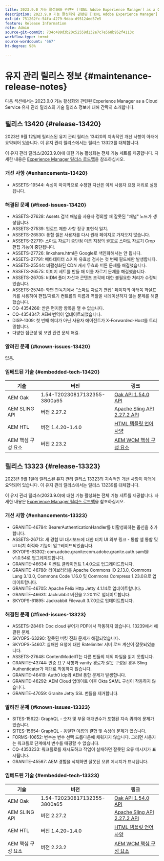```yaml
---
title: 2023.9.0 기능 활성화와 관련된 [!DNL Adobe Experience Manager] as a Cloud Service의 유지 관리 릴리스 정보입니다.
description: 2023.9.0 기능 활성화와 관련된 [!DNL Adobe Experience Manager] as a Cloud Service의 유지 관리 릴리스 정보입니다.
exl-id: 751262fc-54fa-4279-9daa-d95124ed57e5
feature: Release Information
role: Admin
source-git-commit: 734c489d3b20c52559d132e7c7e568b952f4113c
workflow-type: tm+mt
source-wordcount: '667'
ht-degree: 98%

---
```


# 유지 관리 릴리스 정보 {#maintenance-release-notes}

다음 섹션에서는 2023.9.0 기능 활성화와 관련된 Experience Manager as a Cloud Service 유지 관리 릴리스의 기술 릴리스 정보에 대해 간략히 소개합니다.

## 릴리스 13420 {#release-13420}

2023년 9월 12일에 릴리스된 유지 관리 릴리스 13420의 지속적인 개선 사항이 아래에 요약되어 있습니다. 이 유지 관리 릴리스에서는 릴리스 13323를 대체합니다.

이 유지 관리 릴리스(2023.9.0)에 대한 기능 활성화는 전체 기능 세트를 제공합니다. 자세한 내용은 [Experience Manager 릴리스 로드맵](https://experienceleague.adobe.com/docs/experience-manager-release-information/aem-release-updates/update-releases-roadmap.html?lang=ko)을 참조하십시오.

### 개선 사항 {#enhancements-13420}

- ASSETS-19544: 속성이 마지막으로 수정한 자산은 이제 사용자 요청 처리로 설정됩니다.

### 해결된 문제 {#fixed-issues-13420}

- ASSETS-27628: Assets 검색 패널을 사용자 정의할 때 잘못된 &quot;채널&quot; 노드가 생성됩니다.
- ASSETS-27539: 업로드 제한 사항 정규 표현식 일치.
- ASSETS-26530: 통합 셸은 사용자를 다시 원래 페이지로 가져오지 않습니다.
- ASSETS-22719: 스마트 자르기 중단점 이름 지정의 괄호로 스마트 자르기 Crop 편집 기능이 중단됩니다.
- ASSETS-27726: linkshare.html은 Google로 색인화해서는 안 됩니다.
- ASSETS-27791: 메타데이터 스키마 유효성 검사는 첫 번째 필드에만 발생합니다.
- ASSETS-25544: 비활성화된 CDN 캐시 무효화 버튼 문제를 해결했습니다.
- ASSETS-26575: 이미지 세트를 만들 때 이름 자르기 문제를 해결했습니다.
- ASSETS-26705: 비DM 폴더 자산과 콘텐츠 조각에 대한 불필요한 처리가 수정되었습니다.
- ASSETS-25740: 화면 판독기에서 “스마트 자르기 편집” 페이지의 아래쪽 화살표 키를 사용하여 편집/자르기 컨트롤의 이름과 역할을 내레이션하지 않는 문제를 해결했습니다.
- CQ-4354266: 받은 편지함 항목을 열 수 없습니다.
- CQ-4354347: AEM 번역이 업데이트되었습니다.
- DISP-1009: 첫 번째 헤더가 아닌 사용자 에이전트가 X-Forwarded-Host를 트리밍합니다.
- 다양한 접근성 및 보안 관련 문제 해결.

### 알려진 문제 {#known-issues-13420}

없음.

### 임베드된 기술 {#embedded-tech-13420}

| 기술 | 버전 | 링크 |
|---|---|---|
| AEM Oak | 1.54-T20230817132355-3800a65 | [Oak API 1.54.0 API](https://www.javadoc.io/doc/org.apache.jackrabbit/oak-api/1.54.0/index.html) |
| AEM SLING API | 버전 2.27.2 | [Apache Sling API 2.27.2 API](https://www.javadoc.io/doc/org.apache.sling/org.apache.sling.api/latest/index.html) |
| AEM HTL | 버전 1.4.20-1.4.0 | [HTML 템플릿 언어 사양](https://github.com/adobe/htl-spec) |
| AEM 핵심 구성 요소 | 버전 2.23.2 | [AEM WCM 핵심 구성 요소](https://github.com/adobe/aem-core-wcm-components) |

## 릴리스 13323 {#release-13323}

2023년 9월 1일에 릴리스된 유지 관리 릴리스 13323의 지속적인 개선 사항이 아래에 요약되어 있습니다. 이 유지 관리 릴리스에서는 릴리스 13239를 대체합니다.

이 유지 관리 릴리스(2023.9.0)에 대한 기능 활성화는 전체 기능 세트를 제공합니다. 자세한 내용은 [Experience Manager 릴리스 로드맵](https://experienceleague.adobe.com/docs/experience-manager-release-information/aem-release-updates/update-releases-roadmap.html?lang=ko)을 참조하십시오.

### 개선 사항 {#enhancements-13323}

- GRANITE-46784: BearerAuthenticationHandler를 비활성화하는 옵션을 추가합니다.
- ASSETS-26713: 새 경험 UI 대시보드에 대한 터치 UI 외부 링크 - 통합 셸 통합 및 UI 터치 최적화 기능이 업그레이드되었습니다.
- SKYOPS-63302: com.adobe.granite:com.adobe.granite.auth.saml을 v1.0.54로 업그레이드합니다.
- GRANITE-46634: 이벤트 클라이언트 1.4.0으로 업그레이드합니다.
- GRANITE-46788: 라이브러리를 Apache Commons IO 2.13.0, Commons Lang 3.13.0, Commons Code 1.16.0 및 Commons Compress 1.23.0으로 업데이트합니다.
- GRANITE-46705: Apache Felix Http Jetty 4.1.14로 업데이트합니다.
- GRANITE-46631: Jackrabbit 버전을 2.20.11로 업데이트합니다.
- SKYOPS-61895: Jackrabbit Filevault 3.7.0으로 업데이트합니다.

### 해결된 문제 {#fixed-issues-13323}

- ASSETS-28461: Doc cloud 뷰어가 PDF에서 작동하지 않습니다. 13239에서 해결된 문제.
- SKYOPS-63290: 잘못된 버킷 진화 문제가 해결되었습니다.
- SKYOPS-54607: 실패한 요청에 대한 Ratelimiter 서버 로드 계산이 잘못되었습니다.
- ASSETS-27648: ContentModelIT는 다른 번들의 제외 파일을 읽지 못합니다.
- GRANITE-43744: 인증 요구 사항과 vanity 경로가 잘못 구성된 경우 Sling Authenticator가 제대로 작동하지 않습니다.
- GRANITE-46419: Auth0 Idp와 AEM 통합 문제가 발생합니다.
- GRANITE-46292: AEM Cloud 업데이트 이후 Okta SAML 구성이 작동하지 않습니다.
- GRANITE-47059: Granite Jetty SSL 번들을 제거합니다.

### 알려진 문제 {#known-issues-13323}

- SITES-15622: GraphQL - 숫자 및 부울 매개변수가 포함된 지속 쿼리에 문제가 있습니다.
- SITES-15654: GraphQL - 동일한 이름의 결합 및 속성에 문제가 있습니다.
- FORMS-10652: 변수는 변수 선택 드롭다운에 채워지지 않습니다. 그러면 사용자는 워크플로 단계에서 변수를 매핑할 수 없습니다.
- CQ-4353233: 워크플로를 재시도하고 작업이 실패하면 잘못된 오류 메시지가 표시됩니다.
- GRANITE-45567: AEM 경험을 삭제하면 잘못된 오류 메시지가 표시됩니다.

### 임베드된 기술 {#embedded-tech-13323}

| 기술 | 버전 | 링크 |
|---|---|---|
| AEM Oak | 1.54-T20230817132355-3800a65 | [Oak API 1.54.0 API](https://www.javadoc.io/doc/org.apache.jackrabbit/oak-api/1.54.0/index.html) |
| AEM SLING API | 버전 2.27.2 | [Apache Sling API 2.27.2 API](https://www.javadoc.io/doc/org.apache.sling/org.apache.sling.api/latest/index.html) |
| AEM HTL | 버전 1.4.20-1.4.0 | [HTML 템플릿 언어 사양](https://github.com/adobe/htl-spec) |
| AEM 핵심 구성 요소 | 버전 2.23.2 | [AEM WCM 핵심 구성 요소](https://github.com/adobe/aem-core-wcm-components) |

